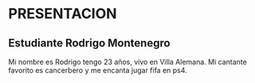 # PRESENTACION

## Estudiante Rodrigo Montenegro

Mi nombre es Rodrigo tengo 23 años, vivo en Villa Alemana.
Mi cantante favorito es cancerbero y me encanta jugar fifa en ps4.

